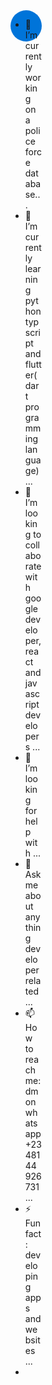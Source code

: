 
<div style="position: relative; width: 200px; height: 200px;">
  <div id="animated-div" style="position: absolute; width: 50px; height: 50px; background-color: #0074d9; border-radius: 50%;">
    
- 🔭 I’m currently working on a police force database...
- 🌱 I’m currently learning python typscript and flutter(dart programming language) ...
- 👯 I’m looking to collaborate with google developer,react and javascript developers  ...
- 🤔 I’m looking for help with <just follow the account and check my various repos/> ...
- 💬 Ask me about anything developer related ...
- 📫 How to reach me: dm on whatsapp +2348144926731 ...
- ⚡ Fun fact: developing apps and websites ...
- 
  </div>
</div>

<script>
  const animatedDiv = document.getElementById("animated-div");

  function animate() {
    let position = 0;
    setInterval(() => {
      position += 1;
      animatedDiv.style.left = position + "px";
    }, 10);
  }

  animate();
</script>

